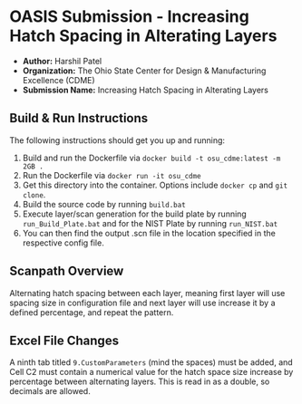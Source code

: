 # OASIS Submission - Increasing Hatch Spacing in Alterating Layers
- **Author:** Harshil Patel
- **Organization:** The Ohio State Center for Design & Manufacturing Excellence (CDME)
- **Submission Name:** Increasing Hatch Spacing in Alterating Layers

## Build & Run Instructions
The following instructions should get you up and running:
1. Build and run the Dockerfile via `docker build -t osu_cdme:latest -m 2GB .`
2. Run the Dockerfile via `docker run -it osu_cdme`
3. Get this directory into the container. Options include `docker cp` and `git clone`.
4. Build the source code by running `build.bat`
5. Execute layer/scan generation for the build plate by running `run_Build_Plate.bat` and for the NIST Plate by running `run_NIST.bat`
6. You can then find the output .scn file in the location specified in the respective config file.

## Scanpath Overview
Alternating hatch spacing between each layer, meaning first layer will use spacing size in configuration file and next layer will use increase it by a defined percentage, and repeat the pattern.


## Excel File Changes
A ninth tab titled `9.CustomParameters` (mind the spaces) must be added, and Cell C2 must contain a numerical value for the hatch space size increase by percentage between alternating layers. This is read in as a double, so decimals are allowed.  
